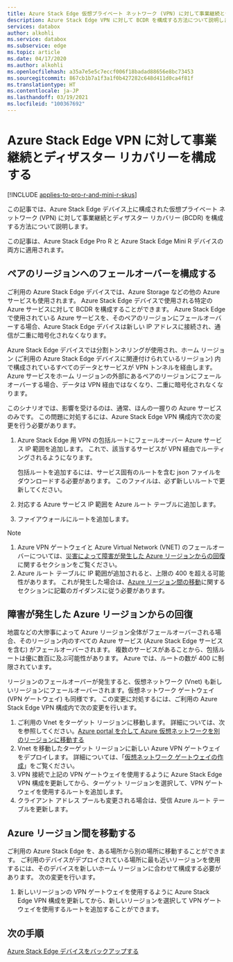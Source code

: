 ```yaml
---
title: Azure Stack Edge 仮想プライベート ネットワーク (VPN) に対して事業継続とディザスター リカバリー (BCDR) を構成する
description: Azure Stack Edge VPN に対して BCDR を構成する方法について説明します。
services: databox
author: alkohli
ms.service: databox
ms.subservice: edge
ms.topic: article
ms.date: 04/17/2020
ms.author: alkohli
ms.openlocfilehash: a35a7e5e5c7eccf006f18badad88656e8bc73453
ms.sourcegitcommit: 867cb1b7a1f3a1f0b427282c648d411d0ca4f81f
ms.translationtype: HT
ms.contentlocale: ja-JP
ms.lasthandoff: 03/19/2021
ms.locfileid: "100367692"
---
```

# <a name="configure-business-continuity-and-disaster-recovery-for-azure-stack-edge-vpn"></a>Azure Stack Edge VPN に対して事業継続とディザスター リカバリーを構成する

[!INCLUDE [applies-to-pro-r-and-mini-r-skus](../../includes/azure-stack-edge-applies-to-pro-r-mini-r-sku.md)]

この記事では、Azure Stack Edge デバイス上に構成された仮想プライベート ネットワーク (VPN) に対して事業継続とディザスター リカバリー (BCDR) を構成する方法について説明します。

この記事は、Azure Stack Edge Pro R と Azure Stack Edge Mini R デバイスの両方に適用されます。

## <a name="configure-failover-to-a-paired-region"></a>ペアのリージョンへのフェールオーバーを構成する

ご利用の Azure Stack Edge デバイスでは、Azure Storage などの他の Azure サービスも使用されます。 Azure Stack Edge デバイスで使用される特定の Azure サービスに対して BCDR を構成することができます。 Azure Stack Edge で使用されている Azure サービスを、そのペアのリージョンにフェールオーバーする場合、Azure Stack Edge デバイスは新しい IP アドレスに接続され、通信が二重に暗号化されなくなります。 

Azure Stack Edge デバイスでは分割トンネリングが使用され、ホーム リージョン (ご利用の Azure Stack Edge デバイスに関連付けられているリージョン) 内で構成されているすべてのデータとサービスが VPN トンネルを経由します。 Azure サービスをホーム リージョンの外部にあるペアのリージョンにフェールオーバーする場合、データは VPN 経由ではなくなり、二重に暗号化されなくなります。 

このシナリオでは、影響を受けるのは、通常、ほんの一握りの Azure サービスのみです。 この問題に対処するには、Azure Stack Edge VPN 構成内で次の変更を行う必要があります。

1. Azure Stack Edge 用 VPN の包括ルートにフェールオーバー Azure サービス IP 範囲を追加します。 これで、該当するサービスが VPN 経由でルーティングされるようになります。

    包括ルートを追加するには、サービス固有のルートを含む json ファイルをダウンロードする必要があります。 このファイルは、必ず新しいルートで更新してください。
2. 対応する Azure サービス IP 範囲を Azure ルート テーブルに追加します。
3. ファイアウォールにルートを追加します。

> [!NOTE]
>
> 1. Azure VPN ゲートウェイと Azure Virtual Network (VNET) のフェールオーバーについては、[災害によって障害が発生した Azure リージョンからの回復](#recover-from-a-failed-azure-region)に関するセクションをご覧ください。
> 2. Azure ルート テーブルに IP 範囲が追加されると、上限の 400 を超える可能性があります。 これが発生した場合は、[Azure リージョン間の移動](#move-from-an-azure-region-to-another)に関するセクションに記載のガイダンスに従う必要があります。

## <a name="recover-from-a-failed-azure-region"></a>障害が発生した Azure リージョンからの回復

地震などの大惨事によって Azure リージョン全体がフェールオーバーされる場合、そのリージョン内のすべての Azure サービス (Azure Stack Edge サービスを含む) がフェールオーバーされます。 複数のサービスがあることから、包括ルートは優に数百に及ぶ可能性があります。 Azure では、ルートの数が 400 に制限されています。 

リージョンのフェールオーバーが発生すると、仮想ネットワーク (Vnet) も新しいリージョンにフェールオーバーされます。仮想ネットワーク ゲートウェイ (VPN ゲートウェイ) も同様です。 この変更に対処するには、ご利用の Azure Stack Edge VPN 構成内で次の変更を行います。

1. ご利用の Vnet をターゲット リージョンに移動します。 詳細については、次を参照してください。[Azure portal を介して Azure 仮想ネットワークを別のリージョンに移動する](../virtual-network/move-across-regions-vnet-portal.md)
2. Vnet を移動したターゲット リージョンに新しい Azure VPN ゲートウェイをデプロイします。 詳細については、「[仮想ネットワーク ゲートウェイの作成](../vpn-gateway/vpn-gateway-howto-point-to-site-resource-manager-portal.md#creategw)」をご覧ください。
3. VPN 接続で上記の VPN ゲートウェイを使用するように Azure Stack Edge VPN 構成を更新してから、ターゲット リージョンを選択して、VPN ゲートウェイを使用するルートを追加します。
4. クライアント アドレス プールも変更される場合は、受信 Azure ルート テーブルを更新します。 

## <a name="move-from-an-azure-region-to-another"></a>Azure リージョン間を移動する

ご利用の Azure Stack Edge を、ある場所から別の場所に移動することができます。 ご利用のデバイスがデプロイされている場所に最も近いリージョンを使用するには、そのデバイスを新しいホーム リージョンに合わせて構成する必要があります。 次の変更を行います。

1. 新しいリージョンの VPN ゲートウェイを使用するように Azure Stack Edge VPN 構成を更新してから、新しいリージョンを選択して VPN ゲートウェイを使用するルートを追加することができます。

## <a name="next-steps"></a>次の手順

[Azure Stack Edge デバイスをバックアップする](azure-stack-edge-gpu-prepare-device-failure.md)